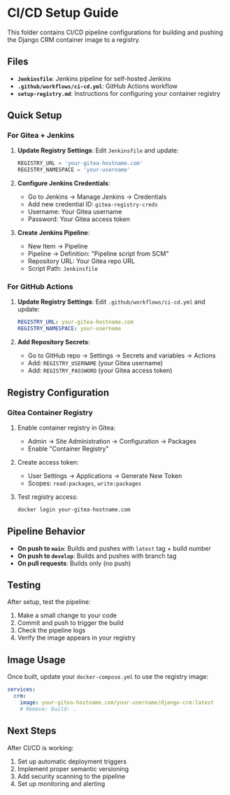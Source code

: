 # CI/CD Setup Guide

This folder contains CI/CD pipeline configurations for building and pushing the Django CRM container image to a registry.

## Files

- **`Jenkinsfile`**: Jenkins pipeline for self-hosted Jenkins
- **`.github/workflows/ci-cd.yml`**: GitHub Actions workflow
- **`setup-registry.md`**: Instructions for configuring your container registry

## Quick Setup

### For Gitea + Jenkins

1. **Update Registry Settings**:
   Edit `Jenkinsfile` and update:
   ```groovy
   REGISTRY_URL = 'your-gitea-hostname.com'
   REGISTRY_NAMESPACE = 'your-username'
   ```

2. **Configure Jenkins Credentials**:
   - Go to Jenkins → Manage Jenkins → Credentials
   - Add new credential ID: `gitea-registry-creds`
   - Username: Your Gitea username
   - Password: Your Gitea access token

3. **Create Jenkins Pipeline**:
   - New Item → Pipeline
   - Pipeline → Definition: "Pipeline script from SCM"
   - Repository URL: Your Gitea repo URL
   - Script Path: `Jenkinsfile`

### For GitHub Actions

1. **Update Registry Settings**:
   Edit `.github/workflows/ci-cd.yml` and update:
   ```yaml
   REGISTRY_URL: your-gitea-hostname.com
   REGISTRY_NAMESPACE: your-username
   ```

2. **Add Repository Secrets**:
   - Go to GitHub repo → Settings → Secrets and variables → Actions
   - Add: `REGISTRY_USERNAME` (your Gitea username)
   - Add: `REGISTRY_PASSWORD` (your Gitea access token)

## Registry Configuration

### Gitea Container Registry

1. Enable container registry in Gitea:
   - Admin → Site Administration → Configuration → Packages
   - Enable "Container Registry"

2. Create access token:
   - User Settings → Applications → Generate New Token
   - Scopes: `read:packages`, `write:packages`

3. Test registry access:
   ```bash
   docker login your-gitea-hostname.com
   ```

## Pipeline Behavior

- **On push to `main`**: Builds and pushes with `latest` tag + build number
- **On push to `develop`**: Builds and pushes with branch tag
- **On pull requests**: Builds only (no push)

## Testing

After setup, test the pipeline:

1. Make a small change to your code
2. Commit and push to trigger the build
3. Check the pipeline logs
4. Verify the image appears in your registry

## Image Usage

Once built, update your `docker-compose.yml` to use the registry image:

```yaml
services:
  crm:
    image: your-gitea-hostname.com/your-username/django-crm:latest
    # Remove: build: .
```

## Next Steps

After CI/CD is working:
1. Set up automatic deployment triggers
2. Implement proper semantic versioning
3. Add security scanning to the pipeline
4. Set up monitoring and alerting
